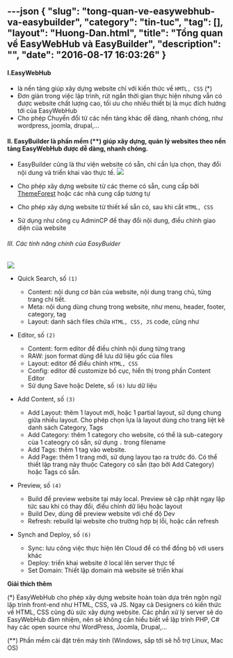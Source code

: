 ---json
{
    "slug": "tong-quan-ve-easywebhub-va-easybuilder",
    "category": "tin-tuc",
    "tag": [],
    "layout": "Huong-Dan.html",
    "title": "Tổng quan về EasyWebHub và EasyBuilder",
    "description": "",
    "date": "2016-08-17 16:03:26"
}
---
#### I.EasyWebHub 
  + là nền tảng giúp xây dựng website chỉ với kiến thức về ```HMTL, CSS``` (*) 
  + Đơn giản trong việc lập trình, rút ngắn thời gian thực hiện nhưng vẫn có được website chất lượng cao, tối ưu cho nhiều thiết bị là mục đích hướng tới của EasyWebHub
  + Cho phép Chuyển đổi từ các nền tảng khác dễ dàng, nhanh chóng, như wordpress, joomla, drupal,...

#### II. EasyBuilder là phần mềm (**) giúp xây dựng, quản lý websites theo nền tảng EasyWebHub được dễ dàng, nhanh chóng.
   + EasyBuilder cũng là thư viện website có sẵn, chỉ cần lựa chọn, thay đổi nội dung và triển khai vào thực tế.
   ![](https://github.com/easywebhub/easyapp/blob/master/documents/EasyWebBuilder/create-website.png?raw=true)

   + Cho phép xây dựng website từ các theme có sẵn, cung cấp bởi [ThemeForest](https://themeforest.net/) hoặc các nhà cung cấp tương tự
   + Cho phép xây dựng website từ thiết kế sẵn có, sau khi cắt ```HTML, CSS```
   + Sử dụng như công cụ AdminCP để thay đổi nội dung, điều chỉnh giao diện của website

###### III. Các tính năng chính của EasyBuider

![](https://github.com/easywebhub/easyapp/blob/master/documents/EasyWebBuilder/website-overview.png?raw=true)

  + Quick Search, số ```(1)```
    + Content: nội dung cơ bản của website, nội dung trang chủ, từng trang chi tiết. 
    + Meta: nội dung dùng chung trong website, như menu, header, footer, category, tag
    + Layout: danh sách files chứa ```HTML, CSS, JS``` code, cũng như 

  + Editor, số ```(2)```
    + Content: form editor để điều chỉnh nội dung từng trang
    + RAW:  json format dùng để lưu dữ liệu gốc của files
    + Layout: editor để điều chỉnh ```HTML, CSS```
    + Config: editor để customize bố cục, hiển thị trong phần Content Editor
    + Sử dụng Save hoặc Delete, số ```(6)``` lưu dữ liệu

  + Add Content, số ```(3)```
    + Add Layout: thêm 1 layout mới, hoặc 1 partial layout, sử dụng chung giữa nhiều layout. Cho phép chọn lựa là layout dùng cho trang liệt kê danh sách Category, Tags
    + Add Category: thêm 1 category cho website, có thể là sub-category của 1 cateogry có sẵn, sử dụng ```.``` trong filename
    + Add Tags: thêm 1 tag vào website.
    + Add Page: thêm 1 trang mới, sử dụng layou tạo ra trước đó. Có thể thiết lập trang này thuộc Category có sẵn (tạo bởi Add Category) hoặc  Tags có sẵn.

  + Preview, số ```(4)```
    + Build để preview website tại máy local. Preview sẽ cập nhật ngay lập tức sau khi có thay đổi, điều chỉnh dữ liệu hoặc layout
    + Build Dev, dùng để preview website với chế độ Dev
    + Refresh: rebuild lại website cho trường hợp bị lỗi, hoặc cần refresh

  + Synch and Deploy, số ```(6)``` 
  
    + Sync: lưu công việc thực hiện lên Cloud để có thể đồng bộ với users khác
    + Deploy: triển khai website ở local lên server thực tế
    + Set Domain: Thiết lập domain mà website sẽ triển khai

**Giải thích thêm**

(*) EasyWebHub cho phép xây dựng website hoàn toàn dựa trên ngôn ngữ lập trình front-end như HTML, CSS, và JS. Ngay cả Designers có kiến thức về HTML, CSS cũng đủ sức xây dựng website. Các phần xử lý server sẽ do EasyWebHub đảm nhiệm, nên sẽ không cần hiểu biết về lập trình PHP, C# hay các open source như WordPress, Joomla, Drupal,...

(**) Phần mềm cài đặt trên máy tính (Windows, sắp tới sẽ hỗ trợ Linux, Mac OS) 